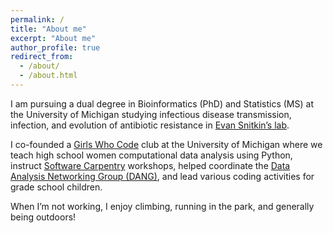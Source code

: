 ```yaml
---
permalink: /
title: "About me"
excerpt: "About me"
author_profile: true
redirect_from:
  - /about/
  - /about.html
---
```


I am pursuing a dual degree in Bioinformatics (PhD) and Statistics (MS) at the University of Michigan studying infectious disease transmission, infection, and evolution of antibiotic resistance in [Evan Snitkin’s lab](https://thesnitkinlab.com/). 

<!-- I'm interested in applying my data science skills to pressing global issues including health, poverty, and sustainable development. -->

I co-founded a [Girls Who Code](http://umich.edu/~girlswc/) club at the University of Michigan where we teach high school women computational data analysis using Python, instruct [Software Carpentry](https://carpentries.org/) workshops, helped coordinate the [Data Analysis Networking Group (DANG)](https://um-dang.github.io/), and lead various coding activities for grade school children.

When I’m not working, I enjoy climbing, running in the park, and generally being outdoors!
